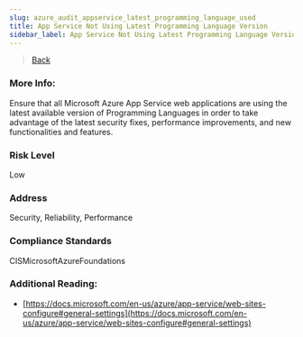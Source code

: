 ```yaml
---
slug: azure_audit_appservice_latest_programming_language_used
title: App Service Not Using Latest Programming Language Version
sidebar_label: App Service Not Using Latest Programming Language Version
---
```

> [Back](../../azureappserviceaudit)

### More Info:
Ensure that all Microsoft Azure App Service web applications are using the latest available version of Programming Languages in order to take advantage of the latest security fixes, performance improvements, and new functionalities and features.

### Risk Level
Low

### Address
Security, Reliability, Performance

### Compliance Standards
CISMicrosoftAzureFoundations

### Additional Reading:
- [https://docs.microsoft.com/en-us/azure/app-service/web-sites-configure#general-settings](https://docs.microsoft.com/en-us/azure/app-service/web-sites-configure#general-settings) 
